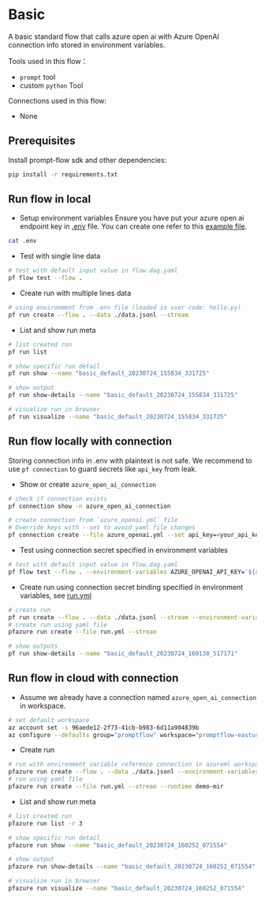 # Basic
A basic standard flow that calls azure open ai with Azure OpenAI connection info stored in environment variables. 

Tools used in this flow：
- `prompt` tool
- custom `python` Tool

Connections used in this flow:
- None

## Prerequisites

Install prompt-flow sdk and other dependencies:
```bash
pip install -r requirements.txt
```

## Run flow in local

- Setup environment variables
Ensure you have put your azure open ai endpoint key in [.env](.env) file. You can create one refer to this [example file](.env.example).
```bash
cat .env
```

- Test with single line data
```bash
# test with default input value in flow.dag.yaml
pf flow test --flow .
```

- Create run with multiple lines data
```bash
# using environment from .env file (loaded in user code: hello.py)
pf run create --flow . --data ./data.jsonl --stream
```

- List and show run meta
```bash
# list created run
pf run list

# show specific run detail
pf run show --name "basic_default_20230724_155834_331725"

# show output
pf run show-details --name "basic_default_20230724_155834_331725"

# visualize run in browser
pf run visualize --name "basic_default_20230724_155834_331725"
```

## Run flow locally with connection
Storing connection info in .env with plaintext is not safe. We recommend to use `pf connection` to guard secrets like `api_key` from leak.

- Show or create `azure_open_ai_connection`
```bash
# check if connection exists
pf connection show -n azure_open_ai_connection

# create connection from `azure_openai.yml` file
# Override keys with --set to avoid yaml file changes
pf connection create --file azure_openai.yml --set api_key=<your_api_key> api_base=<your_api_base>
```

- Test using connection secret specified in environment variables
```bash
# test with default input value in flow.dag.yaml 
pf flow test --flow . --environment-variables AZURE_OPENAI_API_KEY='${azure_open_ai_connection.api_key}' AZURE_OPENAI_API_BASE='${azure_open_ai_connection.api_base}'
```

- Create run using connection secret binding specified in environment variables, see [run.yml](run.yml)
```bash
# create run
pf run create --flow . --data ./data.jsonl --stream --environment-variables AZURE_OPENAI_API_KEY='${azure_open_ai_connection.api_key}' AZURE_OPENAI_API_BASE='${azure_open_ai_connection.api_base}'
# create run using yaml file
pfazure run create --file run.yml --stream

# show outputs
pf run show-details --name "basic_default_20230724_160138_517171"
```

## Run flow in cloud with connection
- Assume we already have a connection named `azure_open_ai_connection` in workspace.
```bash
# set default workspace
az account set -s 96aede12-2f73-41cb-b983-6d11a904839b
az configure --defaults group="promptflow" workspace="promptflow-eastus"
```

- Create run
```bash
# run with environment variable reference connection in azureml workspace 
pfazure run create --flow . --data ./data.jsonl --environment-variables AZURE_OPENAI_API_KEY='${azure_open_ai_connection.api_key}' AZURE_OPENAI_API_BASE='${azure_open_ai_connection.api_base}' --stream --runtime demo-mir
# run using yaml file
pfazure run create --file run.yml --stream --runtime demo-mir
```

- List and show run meta
```bash
# list created run
pfazure run list -r 3

# show specific run detail
pfazure run show --name "basic_default_20230724_160252_071554"

# show output
pfazure run show-details --name "basic_default_20230724_160252_071554"

# visualize run in browser
pfazure run visualize --name "basic_default_20230724_160252_071554"
```